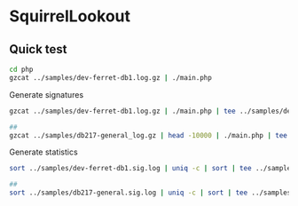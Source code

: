 SquirrelLookout
===============


## Quick test

```sh
cd php
gzcat ../samples/dev-ferret-db1.log.gz | ./main.php  
```

Generate signatures
```sh
gzcat ../samples/dev-ferret-db1.log.gz | ./main.php | tee ../samples/dev-ferret-db1.sig.log

## 
gzcat ../samples/db217-general_log.gz | head -10000 | ./main.php | tee ../samples/db217-general.sig.log

```

Generate statistics
```sh
sort ../samples/dev-ferret-db1.sig.log | uniq -c | sort | tee ../samples/dev-ferret-db1.sig.count.log

##
sort ../samples/db217-general.sig.log | uniq -c | sort | tee ../samples/db217-general.sig.count.log

```
